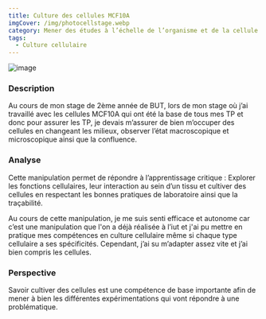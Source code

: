 ```yaml
---
title: Culture des cellules MCF10A
imgCover: /img/photocellstage.webp
category: Mener des études à l’échelle de l’organisme et de la cellule en biologie de la santé
tags:
  - Culture cellulaire
---
```


![image](/img/photocellstage.webp)

### Description

Au cours de mon stage de 2ème année de BUT, lors de mon stage où j’ai travaillé avec les cellules MCF10A qui ont été la base de tous mes TP et donc pour assurer les TP, je devais m’assurer de bien m’occuper des cellules en changeant les milieux, observer l’état macroscopique et microscopique ainsi que la confluence.

### Analyse

Cette manipulation permet de répondre à l’apprentissage critique : Explorer les fonctions cellulaires, leur interaction au sein d’un tissu et cultiver des cellules en respectant les bonnes pratiques de laboratoire ainsi que la traçabilité.

Au cours de cette manipulation, je me suis senti efficace et autonome car c’est une manipulation que l'on a déjà réalisée à l’iut et j'ai pu mettre en pratique mes compétences en culture cellulaire même si chaque type cellulaire a ses spécificités. Cependant, j’ai su m’adapter assez vite et j’ai bien compris les cellules.

### Perspective

Savoir cultiver des cellules est une compétence de base importante afin de mener à bien les différentes expérimentations qui vont répondre à une problématique.
